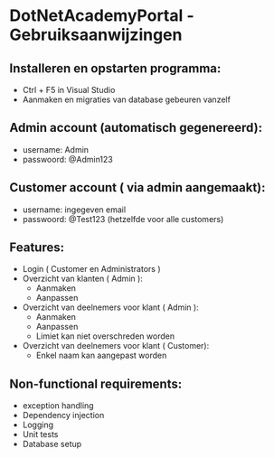 # DotNetAcademyPortal - Gebruiksaanwijzingen

## Installeren en opstarten programma:
- Ctrl + F5 in Visual Studio 
- Aanmaken en migraties van database gebeuren vanzelf


## Admin account (automatisch gegenereerd):
- username: Admin
- passwoord: @Admin123


## Customer account ( via admin aangemaakt):
- username: ingegeven email
- passwoord: @Test123 (hetzelfde voor alle customers)


## Features:
- Login ( Customer en Administrators )
- Overzicht van klanten ( Admin ):
    - Aanmaken 
    - Aanpassen
- Overzicht van deelnemers voor klant ( Admin ):
    - Aanmaken
    - Aanpassen
    - Limiet kan niet overschreden worden
- Overzicht van deelnemers voor klant ( Customer):
    - Enkel naam kan aangepast worden
    
    
## Non-functional requirements:
- exception handling
- Dependency injection
- Logging
- Unit tests
- Database setup
